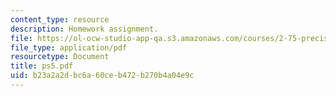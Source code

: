 ```yaml
---
content_type: resource
description: Homework assignment.
file: https://ol-ocw-studio-app-qa.s3.amazonaws.com/courses/2-75-precision-machine-design-fall-2001/b23a2a2dbc6a60ceb472b270b4a04e9c_ps5.pdf
file_type: application/pdf
resourcetype: Document
title: ps5.pdf
uid: b23a2a2d-bc6a-60ce-b472-b270b4a04e9c
---
```

